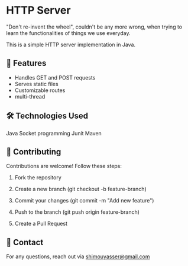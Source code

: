# HTTP Server
"Don't re-invent the wheel", couldn't be any more wrong, when trying to learn the functionalities of things we use everyday.

This is a simple HTTP server implementation in Java.

## 🚀 Features
- Handles GET and POST requests
- Serves static files
- Customizable routes
- multi-thread


## 🛠 Technologies Used

Java
Socket programming
Junit
Maven


## 🤝 Contributing

Contributions are welcome! Follow these steps:

1. Fork the repository

2. Create a new branch (git checkout -b feature-branch)

3. Commit your changes (git commit -m "Add new feature")

4. Push to the branch (git push origin feature-branch)

5. Create a Pull Request



## 📧 Contact

For any questions, reach out via shimouyasser@gmail.com
